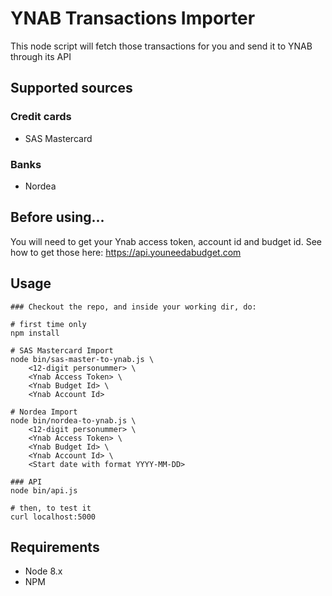 # YNAB Transactions Importer 

This node script will fetch those transactions for you and send it to YNAB through its API

## Supported sources

### Credit cards

* SAS Mastercard

### Banks

* Nordea


## Before using...

You will need to get your Ynab access token, account id and budget id.
See how to get those here: https://api.youneedabudget.com

## Usage

```
### Checkout the repo, and inside your working dir, do:

# first time only
npm install 

# SAS Mastercard Import
node bin/sas-master-to-ynab.js \ 
    <12-digit personummer> \ 
    <Ynab Access Token> \ 
    <Ynab Budget Id> \
    <Ynab Account Id> 
    
# Nordea Import 
node bin/nordea-to-ynab.js \
    <12-digit personummer> \
    <Ynab Access Token> \
    <Ynab Budget Id> \
    <Ynab Account Id> \
    <Start date with format YYYY-MM-DD>
    
### API
node bin/api.js

# then, to test it
curl localhost:5000 
```

## Requirements

* Node 8.x
* NPM

